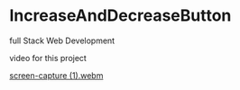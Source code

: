 # IncreaseAndDecreaseButton
full Stack Web Development


video  for this project

[screen-capture (1).webm](https://user-images.githubusercontent.com/124686068/229266191-6a4f4dcd-026b-4e71-b99f-74c5c1fb8dbc.webm)
